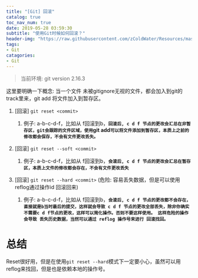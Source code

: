 ```yaml
---
title: "[Git] 回滚"
catalog: true
toc_nav_num: true
date: 2019-05-28 03:59:30
subtitle: "使用Git时候如何回滚？"
header-img: "https://raw.githubusercontent.com/zColdWater/Resources/master/Images/man_smoking.jpg"
tags:
- Git
catagories:
- Git
---
```


> 当前环境: git version 2.16.3

这里要明确一下概念:  当一个文件 未被gitignore无视的文件，都会加入到git的track里来，git add 将文件加入到暂存区。

1. [回滚]  `git reset <commit>`
   1. 例子: a-b-c-d-f，比如从 f回滚到b，**`回滚后, c d f 节点的更改会汇总在非暂存区，git会跟踪的文件区域，使用`git add`可以将文件添加到暂存区，本质上之前的修改都会保存，不会有文件更改丢失。`**
   
2. [回滚]  `git reset --soft <commit>` 
   1. 例子: a-b-c-d-f，比如从 f回滚到b，**`会滚后, c d f 节点的更改会汇总在暂存区，本质上文件的修改都会存在，不会有文件更改丢失`**


3. [回滚]  `git reset --hard <commit>` (危险: 容易丢失数据，但是可以使用 reflog通过操作id 回滚回来) 
   1. 例子: a-b-c-d-f，比如从 f回滚到b，**`会滚后, c d f 节点的更改都不会存在，直接就是b当时最后的提交，这样就会导致 c d f 节点的更改全部丢失，除非你确实不需要c d f节点的更改，这样可以简化操作。否则不要这样使用。 这样危险的操作会导致 丢失历史数据，当然可以通过 reflog 操作号来进行 回滚找回。 `**


总结
=======
Reset很好用，但是在使用`git reset --hard`模式下一定要小心，虽然可以用reflog来找回，但是也是依赖本地的操作号。

